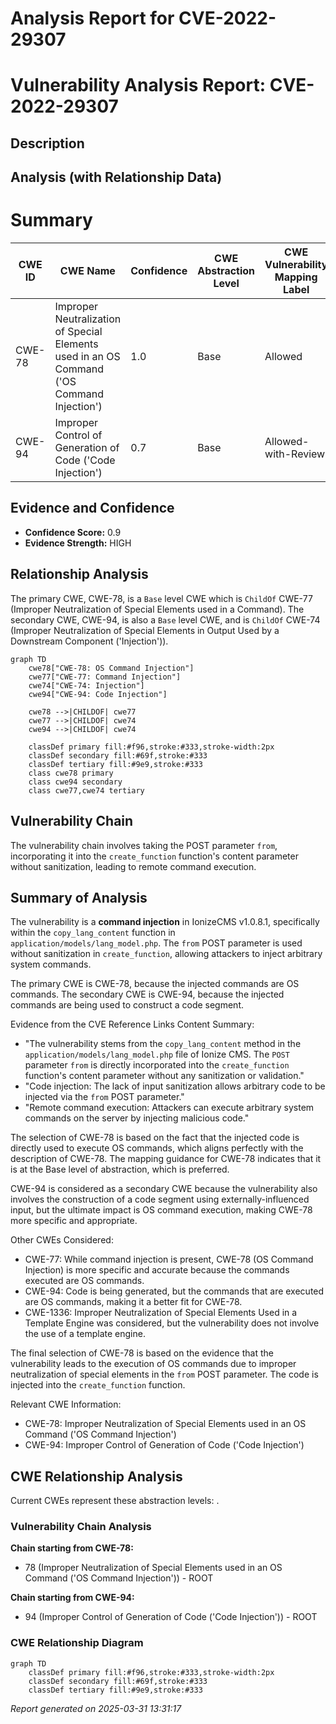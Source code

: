 # Analysis Report for CVE-2022-29307

# Vulnerability Analysis Report: CVE-2022-29307

## Description



## Analysis (with Relationship Data)

# Summary
| CWE ID | CWE Name | Confidence | CWE Abstraction Level | CWE Vulnerability Mapping Label | CWE-Vulnerability Mapping Notes |
|---|---|---|---|---|---|
| CWE-78 | Improper Neutralization of Special Elements used in an OS Command ('OS Command Injection') | 1.0 | Base | Allowed | Primary CWE |
| CWE-94 | Improper Control of Generation of Code ('Code Injection') | 0.7 | Base | Allowed-with-Review | Secondary Candidate |

## Evidence and Confidence

*   **Confidence Score:** 0.9
*   **Evidence Strength:** HIGH

## Relationship Analysis
The primary CWE, CWE-78, is a `Base` level CWE which is `ChildOf` CWE-77 (Improper Neutralization of Special Elements used in a Command). The secondary CWE, CWE-94, is also a `Base` level CWE, and is `ChildOf` CWE-74 (Improper Neutralization of Special Elements in Output Used by a Downstream Component ('Injection')).

```mermaid
graph TD
    cwe78["CWE-78: OS Command Injection"]
    cwe77["CWE-77: Command Injection"]
    cwe74["CWE-74: Injection"]
    cwe94["CWE-94: Code Injection"]

    cwe78 -->|CHILDOF| cwe77
    cwe77 -->|CHILDOF| cwe74
    cwe94 -->|CHILDOF| cwe74
    
    classDef primary fill:#f96,stroke:#333,stroke-width:2px
    classDef secondary fill:#69f,stroke:#333
    classDef tertiary fill:#9e9,stroke:#333
    class cwe78 primary
    class cwe94 secondary
    class cwe77,cwe74 tertiary
```

## Vulnerability Chain
The vulnerability chain involves taking the POST parameter `from`, incorporating it into the `create_function` function's content parameter without sanitization, leading to remote command execution.

## Summary of Analysis
The vulnerability is a **command injection** in IonizeCMS v1.0.8.1, specifically within the `copy_lang_content` function in `application/models/lang_model.php`. The `from` POST parameter is used without sanitization in `create_function`, allowing attackers to inject arbitrary system commands.

The primary CWE is CWE-78, because the injected commands are OS commands. The secondary CWE is CWE-94, because the injected commands are being used to construct a code segment.

Evidence from the CVE Reference Links Content Summary:
*   "The vulnerability stems from the `copy_lang_content` method in the `application/models/lang_model.php` file of Ionize CMS. The `POST` parameter `from` is directly incorporated into the `create_function` function's content parameter without any sanitization or validation."
*   "Code injection: The lack of input sanitization allows arbitrary code to be injected via the `from` POST parameter."
*   "Remote command execution: Attackers can execute arbitrary system commands on the server by injecting malicious code."

The selection of CWE-78 is based on the fact that the injected code is directly used to execute OS commands, which aligns perfectly with the description of CWE-78. The mapping guidance for CWE-78 indicates that it is at the Base level of abstraction, which is preferred.

CWE-94 is considered as a secondary CWE because the vulnerability also involves the construction of a code segment using externally-influenced input, but the ultimate impact is OS command execution, making CWE-78 more specific and appropriate.

Other CWEs Considered:
*   CWE-77: While command injection is present, CWE-78 (OS Command Injection) is more specific and accurate because the commands executed are OS commands.
*   CWE-94: Code is being generated, but the commands that are executed are OS commands, making it a better fit for CWE-78.
*   CWE-1336: Improper Neutralization of Special Elements Used in a Template Engine was considered, but the vulnerability does not involve the use of a template engine.

The final selection of CWE-78 is based on the evidence that the vulnerability leads to the execution of OS commands due to improper neutralization of special elements in the `from` POST parameter. The code is injected into the `create_function` function.

Relevant CWE Information:
*   CWE-78: Improper Neutralization of Special Elements used in an OS Command ('OS Command Injection')
*   CWE-94: Improper Control of Generation of Code ('Code Injection')


## CWE Relationship Analysis

Current CWEs represent these abstraction levels: .


### Vulnerability Chain Analysis

**Chain starting from CWE-78:**
- 78 (Improper Neutralization of Special Elements used in an OS Command ('OS Command Injection')) - ROOT


**Chain starting from CWE-94:**
- 94 (Improper Control of Generation of Code ('Code Injection')) - ROOT



### CWE Relationship Diagram

```mermaid
graph TD
    classDef primary fill:#f96,stroke:#333,stroke-width:2px
    classDef secondary fill:#69f,stroke:#333
    classDef tertiary fill:#9e9,stroke:#333
```



*Report generated on 2025-03-31 13:31:17*
